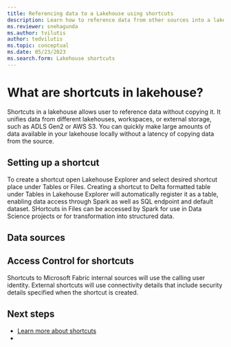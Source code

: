 ```yaml
---
title: Referencing data to a Lakehouse using shortcuts
description: Learn how to reference data from other sources into a lakehouse using shortcuts.
ms.reviewer: snehagunda
ms.author: tvilutis
author: tedvilutis
ms.topic: conceptual
ms.date: 05/23/2023
ms.search.form: Lakehouse shortcuts
---
```


# What are shortcuts in lakehouse?
Shortcuts in a lakehouse allows user to reference data without copying it. It unifies data from different lakehouses, workspaces, or external storage, such as ADLS Gen2 or AWS S3. You can quickly make large amounts of data available in your lakehouse locally without a latency of copying data from the source.

## Setting up a shortcut
To create a shortcut open Lakehouse Explorer and select desired shortcut place under Tables or Files. Creating a shortcut to Delta formatted table under Tables in Lakehouse Explorer will automatically register it as a table, enabling data access through Spark as well as SQL endpoint and default dataset. SHortcuts in Files can be accessed by Spark for use in Data Science projects or for transformation into structured data.

## Data sources

## Access Control for shortcuts
Shortcuts to Microsoft Fabric internal sources will use the calling user identity. External shortcuts will use connectivity details that include security details specified when the shortcut is created.

## Next steps
- [Learn more about shortcuts](../onelake/onelake-shortcuts.md)
- 
